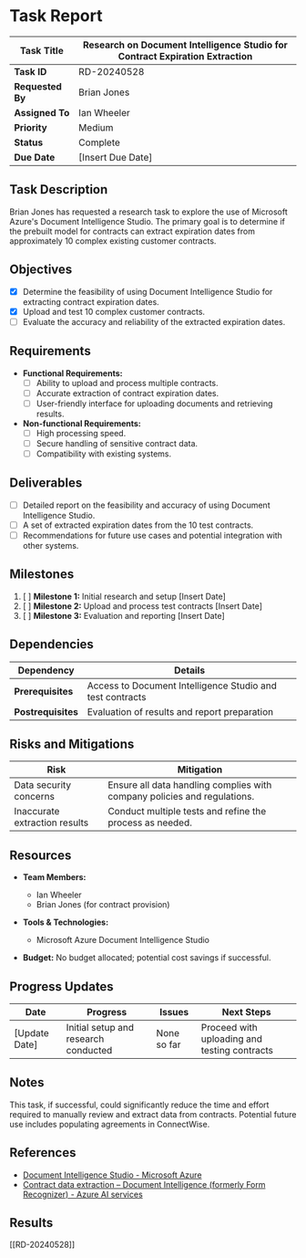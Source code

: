 # Task Report

| **Task Title**   | Research on Document Intelligence Studio for Contract Expiration Extraction |
| ---------------- | --------------------------------------------------------------------------- |
| **Task ID**      | RD-20240528                                                                 |
| **Requested By** | Brian Jones                                                                 |
| **Assigned To**  | Ian Wheeler                                                                 |
| **Priority**     | Medium                                                                      |
| **Status**       | Complete                                                                    |
| **Due Date**     | [Insert Due Date]                                                           |

## Task Description

Brian Jones has requested a research task to explore the use of Microsoft Azure's Document Intelligence Studio. The primary goal is to determine if the prebuilt model for contracts can extract expiration dates from approximately 10 complex existing customer contracts.

## Objectives

- [x] Determine the feasibility of using Document Intelligence Studio for extracting contract expiration dates.
- [x] Upload and test 10 complex customer contracts.
- [ ] Evaluate the accuracy and reliability of the extracted expiration dates.

## Requirements

- **Functional Requirements:**
    - [ ] Ability to upload and process multiple contracts.
    - [ ] Accurate extraction of contract expiration dates.
    - [ ] User-friendly interface for uploading documents and retrieving results.

- **Non-functional Requirements:**
    - [ ] High processing speed.
    - [ ] Secure handling of sensitive contract data.
    - [ ] Compatibility with existing systems.

## Deliverables

- [ ] Detailed report on the feasibility and accuracy of using Document Intelligence Studio.
- [ ] A set of extracted expiration dates from the 10 test contracts.
- [ ] Recommendations for future use cases and potential integration with other systems.

## Milestones

1. [ ]  **Milestone 1:** Initial research and setup [Insert Date]
2. [ ]  **Milestone 2:** Upload and process test contracts [Insert Date]
3. [ ]  **Milestone 3:** Evaluation and reporting [Insert Date]

## Dependencies

| **Dependency**     | **Details**            |
| ------------------ | ---------------------- |
| **Prerequisites**  | Access to Document Intelligence Studio and test contracts |
| **Postrequisites** | Evaluation of results and report preparation |

## Risks and Mitigations

|**Risk**|**Mitigation**|
|---|---|
|Data security concerns| Ensure all data handling complies with company policies and regulations.|
|Inaccurate extraction results| Conduct multiple tests and refine the process as needed.|

## Resources

- **Team Members:**
    - Ian Wheeler
    - Brian Jones (for contract provision)

- **Tools & Technologies:**
    - Microsoft Azure Document Intelligence Studio

- **Budget:** No budget allocated; potential cost savings if successful.

## Progress Updates

|**Date**|**Progress**|**Issues**|**Next Steps**|
|---|---|---|---|
|[Update Date]|Initial setup and research conducted|None so far|Proceed with uploading and testing contracts|

## Notes

This task, if successful, could significantly reduce the time and effort required to manually review and extract data from contracts. Potential future use includes populating agreements in ConnectWise.

## References

- [Document Intelligence Studio - Microsoft Azure](https://documentintelligence.ai.azure.com/studio)
- [Contract data extraction – Document Intelligence (formerly Form Recognizer) - Azure AI services](https://learn.microsoft.com/en-us/azure/ai-services/document-intelligence/concept-contract?view=doc-intel-4.0.0)

## Results

[[RD-20240528]]
